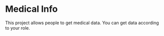# Medical Info

This project allows people to get medical data. You can get data according to your role.